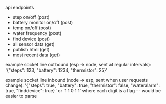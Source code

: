 api endpoints
- step on/off (post)
- battery monitor on/off (post)
- temp on/off (post)
- water frequency (post)
- find device (post)
- all sensor data (get)
- publish html (get)
- most recent data (get)

example socket line outbound (esp -> node, sent at regular intervals):
'{"steps": 123, "battery": 1234, "thermistor": 25}'

example socket line inbound (node -> esp, sent when user requests change):
'{"steps": true, "battery": true, "thermistor": false, "wateralarm": true, "finddevice": true}'
or 
'1 1 0 1 1' where each digit is a flag -- would be easier to parse
